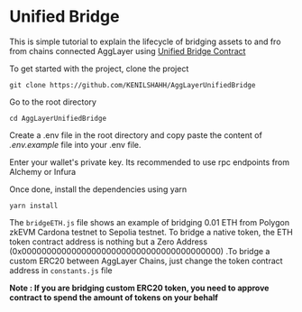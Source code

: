 # Unified Bridge

This is simple tutorial to explain the lifecycle of bridging assets to and fro from chains connected AggLayer using [Unified Bridge Contract](https://github.com/0xPolygonHermez/zkevm-contracts/blob/main/contracts/v2/PolygonZkEVMBridgeV2.sol)

To get started with the project, clone the project 

```git clone https://github.com/KENILSHAHH/AggLayerUnifiedBridge ```

Go to the root directory

```cd AggLayerUnifiedBridge```

Create a .env file in the root directory and copy paste the content of *.env.example* file into your .env file. 

Enter your wallet's private key. Its recommended to use rpc endpoints from Alchemy or Infura

Once done, install the dependencies using yarn

```yarn install```

The `bridgeETH.js` file shows an example of bridging 0.01 ETH from Polygon zkEVM Cardona testnet to Sepolia testnet. To bridge a native token, the ETH token contract address is nothing but a Zero Address (0x0000000000000000000000000000000000000000) .To bridge a custom ERC20 between AggLayer Chains, just change the token contract address in `constants.js` file 

**Note : If you are bridging custom ERC20 token, you need to approve contract to spend the amount of tokens on your behalf**

 
